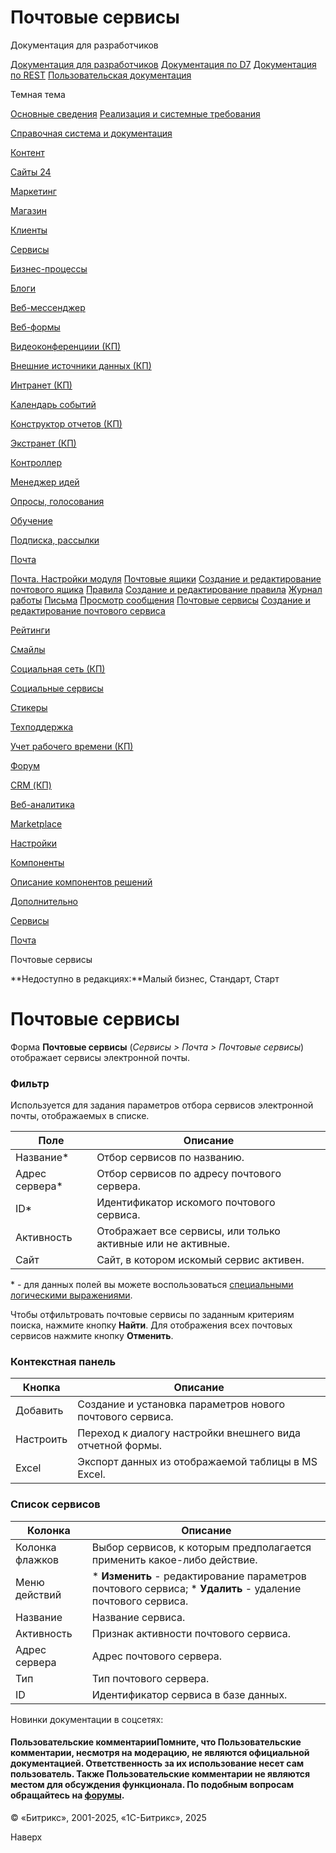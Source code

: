 # Почтовые сервисы

Документация для разработчиков

[Документация для разработчиков](https://dev.1c-bitrix.ru/api_help/)
[Документация по D7](https://dev.1c-bitrix.ru/api_d7/)
[Документация по REST](https://dev.1c-bitrix.ru/rest_help/)
[Пользовательская документация](https://dev.1c-bitrix.ru/user_help/)

Темная тема

[Основные сведения](/user_help/index.php)
[Реализация и системные требования](/user_help/reqintro.php)

[Справочная система и документация](/user_help/help/index.php)

[Контент](/user_help/content/index.php)

[Сайты 24](/user_help/sites24/index.php)

[Маркетинг](/user_help/marketing/index.php)

[Магазин](/user_help/store/index.php)

[Клиенты](/user_help/clients/index.php)

[Сервисы](/user_help/service/index.php)

[Бизнес-процессы](/user_help/service/bizproc/index.php)

[Блоги](/user_help/service/blogs/index.php)

[Веб-мессенджер](/user_help/service/im/index.php)

[Веб-формы](/user_help/service/form/index.php)

[Видеоконференциии (КП)](/user_help/service/video/index.php)

[Внешние источники данных (КП)](/user_help/service/xdi/index.php)

[Интранет (КП)](/user_help/service/intranet/index.php)

[Календарь событий](/user_help/service/event_calendar/index.php)

[Конструктор отчетов (КП)](/user_help/service/report/index.php)

[Экстранет (КП)](/user_help/service/extranet/index.php)

[Контроллер](/user_help/service/controller/index.php)

[Менеджер идей](/user_help/service/idea/index.php)

[Опросы, голосования](/user_help/service/vote/index.php)

[Обучение](/user_help/service/learning/index.php)

[Подписка, рассылки](/user_help/service/subscribe/index.php)

[Почта](/user_help/service/mail/index.php)

[Почта. Настройки модуля](/user_help/service/mail/settings.php)
[Почтовые ящики](/user_help/service/mail/mail_mailbox_admin.php)
[Создание и редактирование почтового ящика](/user_help/service/mail/mail_mailbox_edit.php)
[Правила](/user_help/service/mail/mail_filter_admin.php)
[Создание и редактирование правила](/user_help/service/mail/mail_filter_edit.php)
[Журнал работы](/user_help/service/mail/mail_log.php)
[Письма](/user_help/service/mail/mail_message_admin.php)
[Просмотр сообщения](/user_help/service/mail/mail_message_view.php)
[Почтовые сервисы](/user_help/service/mail/mail_services.php)
[Создание и редактирование почтового сервиса](/user_help/service/mail/mail_service_edit.php)

[Рейтинги](/user_help/service/rating/index.php)

[Смайлы](/user_help/service/smile/index.php)

[Социальная сеть (КП)](/user_help/service/socialnetwork/index.php)

[Социальные сервисы](/user_help/service/socialservices/index.php)

[Стикеры](/user_help/service/stickers/index.php)

[Техподдержка](/user_help/service/support/index.php)

[Учет рабочего времени (КП)](/user_help/service/timeman/index.php)

[Форум](/user_help/service/forum/index.php)

[CRM (КП)](/user_help/service/crm/index.php)

[Веб-аналитика](/user_help/statistic/index.php)

[Marketplace](/user_help/marketplace/index.php)

[Настройки](/user_help/settings/index.php)

[Компоненты](/user_help/components/index.php)

[Описание компонентов решений](/user_help/description_decisions/index.php)

[Дополнительно](/user_help/additional/index.php)

[Сервисы](/user_help/service/index.php)

[Почта](/user_help/service/mail/index.php)

Почтовые сервисы

**Недоступно в редакциях:**Малый бизнес, Стандарт, Старт

# Почтовые сервисы

Форма **Почтовые сервисы** (*Сервисы > Почта > Почтовые сервисы*) отображает сервисы электронной почты.

  

### Фильтр

Используется для задания параметров отбора сервисов электронной почты, отображаемых в списке.

| Поле | Описание |
| --- | --- |
| Название\* | Отбор сервисов по названию. |
| Адрес сервера\* | Отбор сервисов по адресу почтового сервера. |
| ID\* | Идентификатор искомого почтового сервиса. |
| Активность | Отображает все сервисы, или только активные или не активные. |
| Сайт | Сайт, в котором искомый сервис активен. |

\* - для данных полей вы можете воспользоваться [специальными логическими выражениями](https://dev.1c-bitrix.ru/api_help/main/general/filter.php).

Чтобы отфильтровать почтовые сервисы по заданным критериям поиска, нажмите кнопку **Найти**. Для отображения всех почтовых сервисов нажмите кнопку **Отменить**.

### Контекстная панель

| Кнопка | Описание |
| --- | --- |
| Добавить | Создание и установка параметров нового почтового сервиса. |
| Настроить | Переход к диалогу настройки внешнего вида отчетной формы. |
| Excel | Экспорт данных из отображаемой таблицы в MS Excel. |

### Список сервисов

| Колонка | Описание |
| --- | --- |
| Колонка флажков | Выбор сервисов, к которым предполагается применить какое-либо действие. |
| Меню действий | * **Изменить** - редактирование параметров почтового сервиса; * **Удалить** - удаление почтового сервиса. |
| Название | Название сервиса. |
| Активность | Признак активности почтового сервиса. |
| Адрес сервера | Адрес почтового сервера. |
| Тип | Тип почтового сервера. |
| ID | Идентификатор сервиса в базе данных. |

Новинки документации в соцсетях:

#### Пользовательские комментарииПомните, что Пользовательские комментарии, несмотря на модерацию, не являются официальной документацией. Ответственность за их использование несет сам пользователь. Также Пользовательские комментарии не являются местом для обсуждения функционала. По подобным вопросам обращайтесь на [форумы](http://dev.1c-bitrix.ru/community/forums/group1/).

© «Битрикс», 2001-2025, «1С-Битрикс», 2025

Наверх